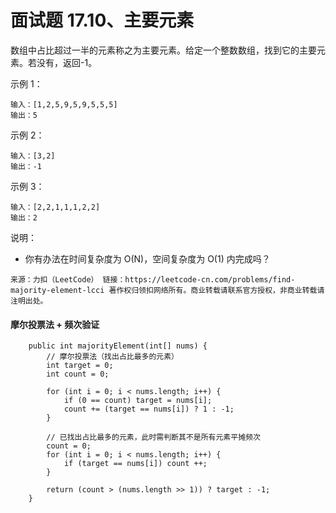 面试题 17.10、主要元素
===

数组中占比超过一半的元素称之为主要元素。给定一个整数数组，找到它的主要元素。若没有，返回-1。<br>

示例 1：<br>
```
输入：[1,2,5,9,5,9,5,5,5]
输出：5
```
示例 2：<br>
```
输入：[3,2]
输出：-1
```
示例 3：<br>
```
输入：[2,2,1,1,1,2,2]
输出：2
```
说明：<br>
* 你有办法在时间复杂度为 O(N)，空间复杂度为 O(1) 内完成吗？

``
来源：力扣（LeetCode）
链接：https://leetcode-cn.com/problems/find-majority-element-lcci
著作权归领扣网络所有。商业转载请联系官方授权，非商业转载请注明出处。
``

#### 摩尔投票法 + 频次验证
```
    public int majorityElement(int[] nums) {
        // 摩尔投票法（找出占比最多的元素）
        int target = 0;
        int count = 0;
    
        for (int i = 0; i < nums.length; i++) {
            if (0 == count) target = nums[i];
            count += (target == nums[i]) ? 1 : -1;
        }

        // 已找出占比最多的元素，此时需判断其不是所有元素平摊频次
        count = 0;
        for (int i = 0; i < nums.length; i++) {
            if (target == nums[i]) count ++;
        }

        return (count > (nums.length >> 1)) ? target : -1;
    }
```
